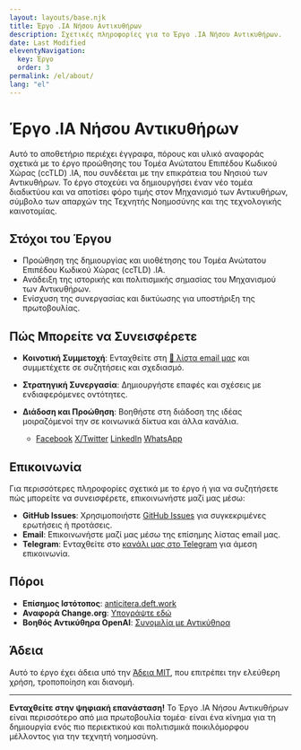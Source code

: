 ```yaml
---
layout: layouts/base.njk
title: Έργο .IA Νήσου Αντικυθήρων
description: Σχετικές πληροφορίες για το Έργο .IA Νήσου Αντικυθήρων.
date: Last Modified
eleventyNavigation:
  key: Έργο
  order: 3
permalink: /el/about/
lang: "el"
---
```

# Έργο .IA Νήσου Αντικυθήρων

Αυτό το αποθετήριο περιέχει έγγραφα, πόρους και υλικό αναφοράς σχετικά με το έργο προώθησης του Τομέα Ανώτατου Επιπέδου Κωδικού Χώρας (ccTLD) .IA, που συνδέεται με την επικράτεια του Νησιού των Αντικυθήρων. Το έργο στοχεύει να δημιουργήσει έναν νέο τομέα διαδικτύου και να αποτίσει φόρο τιμής στον Μηχανισμό των Αντικυθήρων, σύμβολο των απαρχών της Τεχνητής Νοημοσύνης και της τεχνολογικής καινοτομίας.

## Στόχοι του Έργου

- Προώθηση της δημιουργίας και υιοθέτησης του Τομέα Ανώτατου Επιπέδου Κωδικού Χώρας (ccTLD) .IA.
- Ανάδειξη της ιστορικής και πολιτισμικής σημασίας του Μηχανισμού των Αντικυθήρων.
- Ενίσχυση της συνεργασίας και δικτύωσης για υποστήριξη της πρωτοβουλίας.

## Πώς Μπορείτε να Συνεισφέρετε

- **Κοινοτική Συμμετοχή**: Ενταχθείτε στη [📧 λίστα email μας](https://docs.google.com/forms/d/e/1FAIpQLSeptFS3-XMVTeBFQzDEl1O55hkXhtOgYmMSEfpLLJk11UZEOA/viewform?usp=sf_link) και συμμετέχετε σε συζητήσεις και σχεδιασμό.

- **Στρατηγική Συνεργασία**: Δημιουργήστε επαφές και σχέσεις με ενδιαφερόμενες οντότητες.

- **Διάδοση και Προώθηση**: Βοηθήστε στη διάδοση της ιδέας μοιραζόμενοί την σε κοινωνικά δίκτυα και άλλα κανάλια.
  - [Facebook](https://www.facebook.com/sharer/sharer.php?u=https://anticitera.deft.work) [X/Twitter](https://twitter.com/intent/tweet?url=https://anticitera.deft.work&text=.IA%20Νήσος%20Αντικυθήρων) [LinkedIn](https://www.linkedin.com/shareArticle?mini=true&url=https://anticitera.deft.work&title=.IA%20Νήσος%20Αντικυθήρων&summary=Εξατομικευμένη%20περιγραφή) [WhatsApp](https://api.whatsapp.com/send?text=https://anticitera.deft.work)

## Επικοινωνία

Για περισσότερες πληροφορίες σχετικά με το έργο ή για να συζητήσετε πώς μπορείτε να συνεισφέρετε, επικοινωνήστε μαζί μας μέσω:

- **GitHub Issues**: Χρησιμοποιήστε [GitHub Issues](https://github.com/elswork/anticitera.deft.work/issues) για συγκεκριμένες ερωτήσεις ή προτάσεις.
- **Email**: Επικοινωνήστε μαζί μας μέσω της επίσημης λίστας email μας.
- **Telegram**: Ενταχθείτε στο [κανάλι μας στο Telegram](https://t.me/+oAeZGMsePDg2ZDI0) για άμεση επικοινωνία.

## Πόροι

- **Επίσημος Ιστότοπος**: [anticitera.deft.work](https://anticitera.deft.work)
- **Αναφορά Change.org**: [Υπογράψτε εδώ](https://chng.it/hqCyzBpwgW)
- **Βοηθός Αντικύθηρα OpenAI**: [Συνομιλία με Αντικύθηρα](https://chat.openai.com/g/g-fnpHOClUW-anticitera)

## Άδεια

Αυτό το έργο έχει άδεια υπό την [Άδεια MIT](LICENSE), που επιτρέπει την ελεύθερη χρήση, τροποποίηση και διανομή.

---

**Ενταχθείτε στην ψηφιακή επανάσταση!** Το Έργο .IA Νήσου Αντικυθήρων είναι περισσότερο από μια πρωτοβουλία τομέα· είναι ένα κίνημα για τη δημιουργία ενός πιο περιεκτικού και πολιτισμικά ποικιλόμορφου μέλλοντος για την τεχνητή νοημοσύνη.